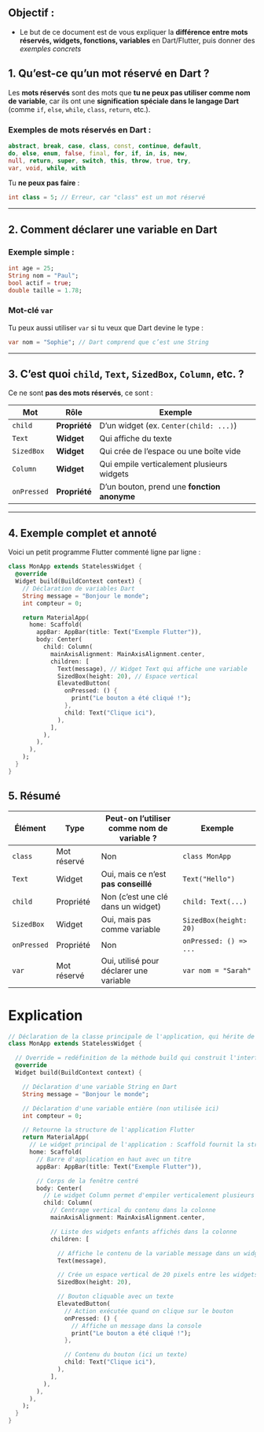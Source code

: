 
## Objectif :

- Le but de ce document est de  vous expliquer la **différence entre mots réservés, widgets, fonctions, variables** en Dart/Flutter, puis donner des *exemples concrets*



## 1. Qu’est-ce qu’un **mot réservé** en Dart ?

Les **mots réservés** sont des mots que **tu ne peux pas utiliser comme nom de variable**, car ils ont une **signification spéciale dans le langage Dart** (comme `if`, `else`, `while`, `class`, `return`, etc.).

### Exemples de mots réservés en Dart :

```dart
abstract, break, case, class, const, continue, default,
do, else, enum, false, final, for, if, in, is, new,
null, return, super, switch, this, throw, true, try,
var, void, while, with
```

Tu **ne peux pas faire** :

```dart
int class = 5; // Erreur, car "class" est un mot réservé
```

---

## 2. Comment déclarer une **variable** en Dart

### Exemple simple :

```dart
int age = 25;
String nom = "Paul";
bool actif = true;
double taille = 1.78;
```

### Mot-clé `var`

Tu peux aussi utiliser `var` si tu veux que Dart devine le type :

```dart
var nom = "Sophie"; // Dart comprend que c’est une String
```

---

## 3. C’est quoi `child`, `Text`, `SizedBox`, `Column`, etc. ?

Ce ne sont **pas des mots réservés**, ce sont :

| Mot         | Rôle          | Exemple                                     |
| ----------- | ------------- | ------------------------------------------- |
| `child`     | **Propriété** | D’un widget (ex. `Center(child: ...)`)      |
| `Text`      | **Widget**    | Qui affiche du texte                        |
| `SizedBox`  | **Widget**    | Qui crée de l’espace ou une boîte vide      |
| `Column`    | **Widget**    | Qui empile verticalement plusieurs widgets  |
| `onPressed` | **Propriété** | D’un bouton, prend une **fonction anonyme** |

---

## 4. Exemple complet et annoté

Voici un petit programme Flutter commenté ligne par ligne :

```dart
class MonApp extends StatelessWidget {
  @override
  Widget build(BuildContext context) {
    // Déclaration de variables Dart
    String message = "Bonjour le monde";
    int compteur = 0;

    return MaterialApp(
      home: Scaffold(
        appBar: AppBar(title: Text("Exemple Flutter")),
        body: Center(
          child: Column(
            mainAxisAlignment: MainAxisAlignment.center,
            children: [
              Text(message), // Widget Text qui affiche une variable
              SizedBox(height: 20), // Espace vertical
              ElevatedButton(
                onPressed: () {
                  print("Le bouton a été cliqué !");
                },
                child: Text("Clique ici"),
              ),
            ],
          ),
        ),
      ),
    );
  }
}
```



## 5. Résumé

| Élément     | Type        | Peut-on l’utiliser comme nom de variable ? | Exemple                |
| ----------- | ----------- | ------------------------------------------ | ---------------------- |
| `class`     | Mot réservé | Non                                        | `class MonApp`         |
| `Text`      | Widget      | Oui, mais ce n’est **pas conseillé**       | `Text("Hello")`        |
| `child`     | Propriété   | Non (c’est une clé dans un widget)         | `child: Text(...)`     |
| `SizedBox`  | Widget      | Oui, mais pas comme variable               | `SizedBox(height: 20)` |
| `onPressed` | Propriété   | Non                                        | `onPressed: () => ...` |
| `var`       | Mot réservé | Oui, utilisé pour déclarer une variable    | `var nom = "Sarah"`    |






# Explication

```dart
// Déclaration de la classe principale de l'application, qui hérite de StatelessWidget
class MonApp extends StatelessWidget {

  // Override = redéfinition de la méthode build qui construit l'interface
  @override
  Widget build(BuildContext context) {

    // Déclaration d'une variable String en Dart
    String message = "Bonjour le monde";

    // Déclaration d'une variable entière (non utilisée ici)
    int compteur = 0;

    // Retourne la structure de l'application Flutter
    return MaterialApp(
      // Le widget principal de l'application : Scaffold fournit la structure de base
      home: Scaffold(
        // Barre d'application en haut avec un titre
        appBar: AppBar(title: Text("Exemple Flutter")),

        // Corps de la fenêtre centré
        body: Center(
          // Le widget Column permet d'empiler verticalement plusieurs widgets
          child: Column(
            // Centrage vertical du contenu dans la colonne
            mainAxisAlignment: MainAxisAlignment.center,

            // Liste des widgets enfants affichés dans la colonne
            children: [

              // Affiche le contenu de la variable message dans un widget Text
              Text(message),

              // Crée un espace vertical de 20 pixels entre les widgets
              SizedBox(height: 20),

              // Bouton cliquable avec un texte
              ElevatedButton(
                // Action exécutée quand on clique sur le bouton
                onPressed: () {
                  // Affiche un message dans la console
                  print("Le bouton a été cliqué !");
                },

                // Contenu du bouton (ici un texte)
                child: Text("Clique ici"),
              ),
            ],
          ),
        ),
      ),
    );
  }
}
```


